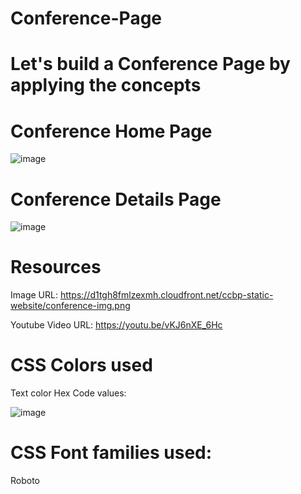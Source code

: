 # Conference-Page
#  Let's build a Conference Page by applying the concepts
# Conference Home Page
![image](https://github.com/user-attachments/assets/d72a43e8-f66f-40a5-a076-41d5d72107a7)

# Conference Details Page
![image](https://github.com/user-attachments/assets/f7ed75a3-b807-453a-ae83-7b548c6f32c7)

# Resources

Image URL: https://d1tgh8fmlzexmh.cloudfront.net/ccbp-static-website/conference-img.png

Youtube Video URL: https://youtu.be/vKJ6nXE_6Hc

# CSS Colors used
Text color Hex Code values:

![image](https://github.com/user-attachments/assets/099afac7-3f82-40dc-8886-5e6984ba9619)

# CSS Font families used:

Roboto

